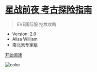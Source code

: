 
# [**星战前夜 考古探险指南**](/)
> EVE国际服 挖坟攻略
- Version: 2.0
- Alisa William
- 南北派专家组

[开始阅读](/EVE-Exploration-Guide)

<!-- background color -->
![color](#081020)